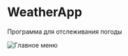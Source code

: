 # WeatherApp
Программа для отслеживания погоды

![](https://i.ibb.co/dJjPbrW/2023-05-25.png "Главное меню")
